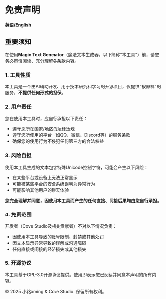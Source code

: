 # 免责声明

[**英语/English**](/docs/免责说明Disclaimer/Disclaimer.md)

## 重要须知

在使用**Magic Text Generator**（魔法文本生成器，以下简称"本工具"）前，请您务必审慎阅读、充分理解各条款内容。

### 1. 工具性质
本工具是一个由AI辅助开发、用于技术研究和学习的开源项目，仅提供"按原样"的服务，**不提供任何形式的担保**。

### 2. 用户责任
您在使用本工具时，应自行承担以下责任：
- 遵守您所在国家/地区的法律法规
- 遵守您所使用的平台（如QQ、微信、Discord等）的服务条款
- 确保您的使用行为不侵犯任何第三方的合法权益

### 3. 风险自担
使用本工具生成的文本包含特殊Unicode控制字符，可能会产生以下风险：
- 在某些平台或设备上无法正常显示
- 可能被某些平台的安全系统误判为异常行为
- 可能影响其他用户的聊天体验

**您完全理解并同意，因使用本工具而产生的任何直接、间接后果均由您自行承担。**

### 4. 免责范围
开发者（Cove Studio及相关贡献者）不对以下情况负责：
- 因使用本工具导致的账号限制、封禁或其他处罚
- 因文本显示异常导致的误解或沟通障碍
- 任何直接或间接的经济损失或其他损失

### 5. 开源协议
本工具基于GPL-3.0开源协议提供。使用即表示您已阅读并同意本声明的所有内容。

© 2025 小铭xming & Cove Studio. 保留所有权利。